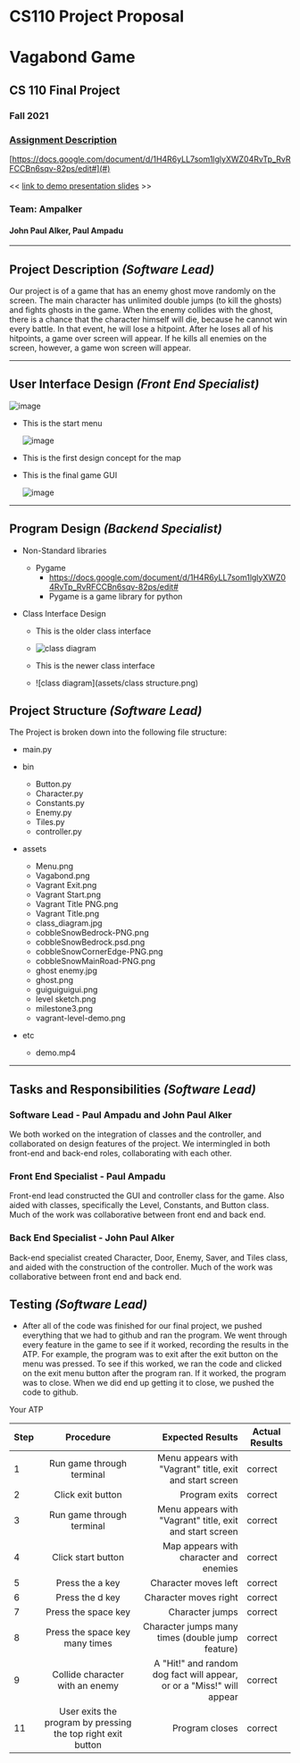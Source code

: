 # CS110 Project Proposal
# Vagabond Game
## CS 110 Final Project
### Fall 2021
### [Assignment Description](https://docs.google.com/document/d/1H4R6yLL7som1lglyXWZ04RvTp_RvRFCCBn6sqv-82ps/edit#)

[https://docs.google.com/document/d/1H4R6yLL7som1lglyXWZ04RvTp_RvRFCCBn6sqv-82ps/edit#](#)

<< [link to demo presentation slides](#) >>

### Team: Ampalker
#### John Paul Alker, Paul Ampadu

***

## Project Description *(Software Lead)*
Our project is of a game that has an enemy ghost move randomly on the screen. The main character has unlimited double jumps (to kill the ghosts) and fights ghosts in the game. When the enemy collides with the ghost, there is a chance that the character himself will die, because he cannot win every battle. In that event, he will lose a hitpoint. After he loses all of his hitpoints, a game over screen will appear. If he kills all enemies on the screen, however, a game won screen will appear.

***    

## User Interface Design *(Front End Specialist)*

![image](https://user-images.githubusercontent.com/89813338/140586605-9adc09ef-7bd7-4390-bd09-4385bbdeb792.png)

* This is the start menu
   
   
   ![image](assets/vagrant-level-demo.png)

* This is the first design concept for the map


* This is the final game GUI


   ![image](assets/guiguiguigui.png)

***        

## Program Design *(Backend Specialist)*
* Non-Standard libraries
    * Pygame 
        * https://docs.google.com/document/d/1H4R6yLL7som1lglyXWZ04RvTp_RvRFCCBn6sqv-82ps/edit#
        * Pygame is a game library for python
* Class Interface Design

    * This is the older class interface
    * ![class diagram](assets/milestone3.png)


    * This is the newer class interface
    * ![class diagram](assets/class structure.png)

## Project Structure *(Software Lead)*

The Project is broken down into the following file structure:
* main.py
* bin
    * Button.py
    * Character.py
    * Constants.py
    * Enemy.py
    * Tiles.py
    * controller.py
    
* assets
   * Menu.png
   * Vagabond.png
   * Vagrant Exit.png
   * Vagrant Start.png
   * Vagrant Title PNG.png
   * Vagrant Title.png
   * class_diagram.jpg
   * cobbleSnowBedrock-PNG.png
   * cobbleSnowBedrock.psd.png
   * cobbleSnowCornerEdge-PNG.png
   * cobbleSnowMainRoad-PNG.png
   * ghost enemy.jpg
   * ghost.png
   * guiguiguigui.png
   * level sketch.png
   * milestone3.png
   * vagrant-level-demo.png
   
   
   
* etc
    * demo.mp4

***

## Tasks and Responsibilities *(Software Lead)*

### Software Lead - Paul Ampadu and John Paul Alker

We both worked on the integration of classes and the controller, and collaborated on design features of the project. We intermingled in both front-end and back-end roles, collaborating with each other.

### Front End Specialist - Paul Ampadu

Front-end lead constructed the GUI and controller class for the game. Also aided with classes, specifically the Level, Constants, and Button class. Much of the work was collaborative between front end and back end. 

### Back End Specialist - John Paul Alker

Back-end specialist created Character, Door, Enemy, Saver, and Tiles class, and aided with the construction of the controller. Much of the work was collaborative between front end and back end. 

## Testing *(Software Lead)*
* After all of the code was finished for our final project, we pushed everything that we had to github and ran the program. We went through every feature in the game to see if it worked, recording the results in the ATP. For example, the program was to exit after the exit button on the menu was pressed. To see if this worked, we ran the code and clicked on the exit menu button after the program ran. If it worked, the program was to close. When we did end up getting it to close, we pushed the code to github. 

 Your ATP

| Step                  | Procedure     | Expected Results  | Actual Results |
| ----------------------|:-------------:| -----------------:| -------------- |
|  1  | Run game through terminal  | Menu appears with "Vagrant" title, exit and start screen  |     correct     |
|  2  | Click exit button  | Program exits |         correct        |
|  3  | Run game through terminal  | Menu appears with "Vagrant" title, exit and start screen  |     correct     |
|  4  | Click start button  | Map appears with character and enemies|         correct        |
|  5  | Press the a key  | Character moves left |         correct        |
|  6  | Press the d key  | Character moves right |        correct         |
|  7  | Press the space key  | Character jumps |         correct        |
|  8  | Press the space key many times | Character jumps many times (double jump feature) |        correct         |
|  9  | Collide character with an enemy | A "Hit!" and random dog fact will appear, or or a "Miss!" will appear |        correct         |
|  11  | User exits the program by pressing the top right exit button | Program closes |        correct         |
